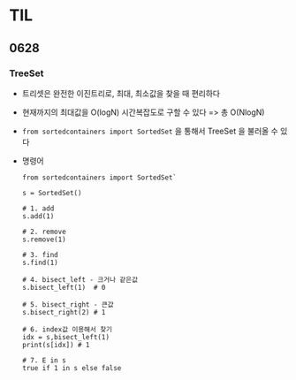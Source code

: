 # TIL

## 0628

### TreeSet

* 트리셋은 완전한 이진트리로, 최대, 최소값을 찾을 때 편리하다

* 현재까지의 최대값을 O(logN) 시간복잡도로 구할 수 있다 => 총 O(NlogN)

* `from sortedcontainers import SortedSet` 을 통해서 TreeSet 을 불러올 수 있다

* 명령어

  ```
  from sortedcontainers import SortedSet`
  
  s = SortedSet()
  
  # 1. add
  s.add(1)
  
  # 2. remove
  s.remove(1)
  
  # 3. find
  s.find(1)
  
  # 4. bisect_left - 크거나 같은값
  s.bisect_left(1)  # 0
  
  # 5. bisect_right - 큰값
  s.bisect_right(2) # 1
  
  # 6. index값 이용해서 찾기
  idx = s,bisect_left(1)
  print(s[idx]) # 1
  
  # 7. E in s
  true if 1 in s else false 
  ```

  